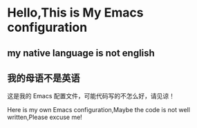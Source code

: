 # Hello,This is My Emacs configuration

## my native language is not english
## 我的母语不是英语

这是我的 Emacs 配置文件，可能代码写的不怎么好，请见谅！

Here is my own Emacs configuration,Maybe the code is not well written,Please excuse me!
